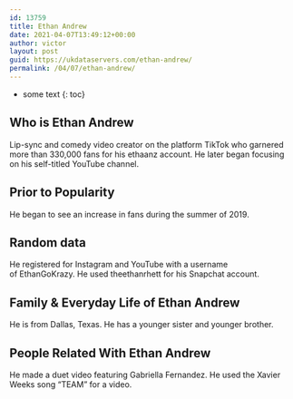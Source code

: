 ```yaml
---
id: 13759
title: Ethan Andrew
date: 2021-04-07T13:49:12+00:00
author: victor
layout: post
guid: https://ukdataservers.com/ethan-andrew/
permalink: /04/07/ethan-andrew/
---
```


* some text
{: toc}


## Who is Ethan Andrew



Lip-sync and comedy video creator on the platform TikTok who garnered more than 330,000 fans for his ethaanz account. He later began focusing on his self-titled YouTube channel.

                
                
                
## Prior to Popularity



He began to see an increase in fans during the summer of 2019.

                
                
                
## Random data



He registered for Instagram and YouTube with a username of EthanGoKrazy. He used theethanrhett for his Snapchat account.

                
                
                
## Family & Everyday Life of Ethan Andrew



He is from Dallas, Texas. He has a younger sister and younger brother.

                
                
                
## People Related With Ethan Andrew



He made a duet video featuring Gabriella Fernandez. He used the Xavier Weeks song &#8220;TEAM&#8221; for a video.

                
              
            
          
          
          